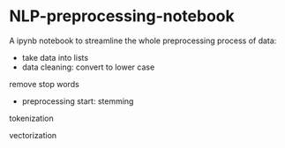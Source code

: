 # NLP-preprocessing-notebook

A ipynb notebook to streamline the whole preprocessing process of data: 
* take data into lists 
* data cleaning:
convert to lower case

remove stop words 

* preprocessing start:
stemming

tokenization

vectorization
